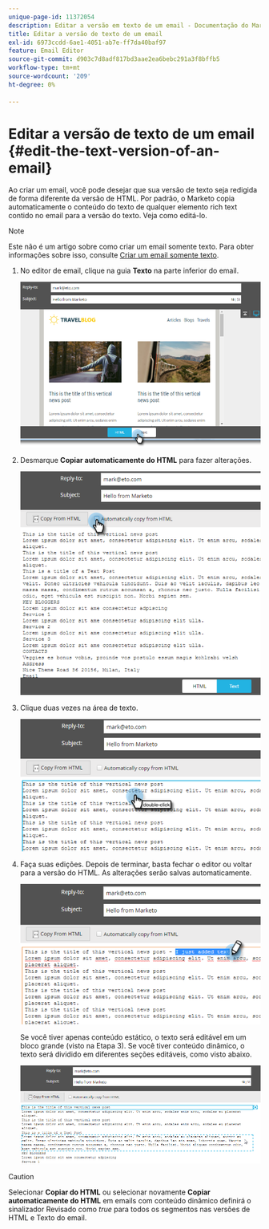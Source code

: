 ```yaml
---
unique-page-id: 11372054
description: Editar a versão em texto de um email - Documentação do Marketo - Documentação do produto
title: Editar a versão de texto de um email
exl-id: 6973ccdd-6ae1-4051-ab7e-ff7da40baf97
feature: Email Editor
source-git-commit: d903c7d8adf817bd3aae2ea6bebc291a3f8bffb5
workflow-type: tm+mt
source-wordcount: '209'
ht-degree: 0%

---
```


# Editar a versão de texto de um email {#edit-the-text-version-of-an-email}

Ao criar um email, você pode desejar que sua versão de texto seja redigida de forma diferente da versão de HTML. Por padrão, o Marketo copia automaticamente o conteúdo do texto de qualquer elemento rich text contido no email para a versão do texto. Veja como editá-lo.

>[!NOTE]
>
>Este não é um artigo sobre como criar um email somente texto. Para obter informações sobre isso, consulte [Criar um email somente texto](/help/marketo/product-docs/email-marketing/general/creating-an-email/create-a-text-only-email.md).

1. No editor de email, clique na guia **Texto** na parte inferior do email.

   ![](assets/one-5.png)

1. Desmarque **Copiar automaticamente do HTML** para fazer alterações.

   ![](assets/two-5.png)

1. Clique duas vezes na área de texto.

   ![](assets/three-4.png)

1. Faça suas edições. Depois de terminar, basta fechar o editor ou voltar para a versão do HTML. As alterações serão salvas automaticamente.

   ![](assets/four-4.png)

   Se você tiver apenas conteúdo estático, o texto será editável em um bloco grande (visto na Etapa 3). Se você tiver conteúdo dinâmico, o texto será dividido em diferentes seções editáveis, como visto abaixo.

   ![](assets/five-3.png)

>[!CAUTION]
>
>Selecionar **Copiar do HTML** ou selecionar novamente **Copiar automaticamente do HTML** em emails com conteúdo dinâmico definirá o sinalizador Revisado como _true_ para todos os segmentos nas versões de HTML e Texto do email.
